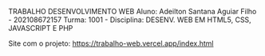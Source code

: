  TRABALHO DESENVOLVIMENTO WEB
 Aluno: Adeilton Santana Aguiar Filho - 202108672157
 Turma: 1001 - Disciplina: DESENV. WEB EM HTML5, CSS, JAVASCRIPT E PHP
 
 Site com o projeto: https://trabalho-web.vercel.app/index.html
